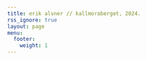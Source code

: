 ```yaml
---
title: erik alvner // kallmoraberget, 2024.
rss_ignore: true
layout: page
menu:
  footer:
    weight: 1
---
```

